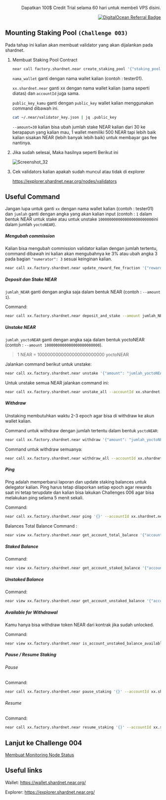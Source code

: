 <p align="right">Dapatkan 100$ Credit Trial selama 60 hari untuk membeli VPS disini.</p>
<p align="right"><a href="https://www.digitalocean.com/?refcode=825d86d58739&utm_campaign=Referral_Invite&utm_medium=Referral_Program&utm_source=badge"><img src="https://web-platforms.sfo2.cdn.digitaloceanspaces.com/WWW/Badge%201.svg" alt="DigitalOcean Referral Badge" /></a></p>

## Mounting Staking Pool `(Challenge 003)`

Pada tahap ini kalian akan membuat validator yang akan dijalankan pada shardnet.

1. Membuat Staking Pool Contract

    ```bash
    near call factory.shardnet.near create_staking_pool '{"staking_pool_id": "nama_wallet", "owner_id": "xx.shardnet.near", "stake_public_key": "public_key_kamu", "reward_fee_fraction": {"numerator": 5, "denominator": 100}, "code_hash":"DD428g9eqLL8fWUxv8QSpVFzyHi1Qd16P8ephYCTmMSZ"}' --accountId="xx.shardnet.near" --amount=30 --gas=300000000000000
    ```
    
    `nama_wallet` ganti dengan nama wallet kalian (contoh : tester01).
    
    `xx.shardnet.near` ganti xx dengan nama wallet kalian (sama seperti diatas) dan `accountId` juga sama.
    
    `public_key_kamu` ganti dengan `public_key` wallet kalian menggunakan command dibawah ini.
    
    ```bash
    cat ~/.near/validator_key.json | jq .public_key
    ```
    
    `--amount=30` kalian bisa ubah jumlah stake NEAR kalian dari 30 ke berapapun yang kalian mau, 1 wallet memiliki 500 NEAR tapi lebih baik kalian sisakan NEAR (lebih banyak lebih baik) untuk membayar gas fee nantinya.


2. Jika sudah selesai, Maka hasilnya seperti Berikut ini

    ![Screenshot_32](https://user-images.githubusercontent.com/35837931/180383828-272a660e-0a1a-4252-a5f4-880e3961e49f.png)

3. Cek validators kalian apakah sudah muncul atau tidak di explorer 
    
    https://explorer.shardnet.near.org/nodes/validators

## Useful Command

Jangan lupa untuk ganti `xx` dengan nama wallet kalian (contoh : tester01) dan `jumlah` ganti dengan angka yang akan kalian input (contoh : `1` dalam bentuk NEAR untuk stake atau untuk unstake `1000000000000000000000000`ini dalam jumlah `yoctoNEAR`).

##### Mengubah commission

Kalian bisa mengubah commission validator kalian dengan jumlah tertentu, command dibawah ini kalian akan mengubahnya ke 3% atau ubah angka 3 pada bagian `"numerator": 3` sesuai keinginan kalian.

```bash
near call xx.factory.shardnet.near update_reward_fee_fraction '{"reward_fee_fraction": {"numerator": 3, "denominator": 100}}' --accountId xx.shardnet.near --gas=300000000000000
```

##### Deposit dan Stake NEAR

`jumlah_NEAR` ganti dengan angka saja dalam bentuk NEAR (contoh : `--amount 1`).

Command:

```bash
near call xx.factory.shardnet.near deposit_and_stake --amount jumlah_NEAR --accountId xx.shardnet.near --gas=300000000000000
```

##### Unstake NEAR

`jumlah_yoctoNEAR` ganti dengan angka saja dalam bentuk yoctoNEAR (contoh : `--amount 1000000000000000000000000`).

>1 NEAR = 1000000000000000000000000 yoctoNEAR

Jalankan command berikut untuk unstake:

```bash
near call xx.factory.shardnet.near unstake '{"amount": "jumlah_yoctoNEAR"}' --accountId xx.shardnet.near --gas=300000000000000
```

Untuk unstake semua NEAR jalankan command ini:

```bash
near call xx.factory.shardnet.near unstake_all --accountId xx.shardnet.near --gas=300000000000000
```

##### Withdraw

Unstaking membutuhkan waktu 2-3 epoch agar bisa di withdraw ke akun wallet kalian. 

Command untuk withdraw dengan jumlah tertentu dalam bentuk `yoctoNEAR`:

```bash
near call xx.factory.shardnet.near withdraw '{"amount": "jumlah_yoctoNEAR"}' --accountId xx.shardnet.near --gas=300000000000000
```

Command untuk withdraw semuanya:

```bash
near call xx.factory.shardnet.near withdraw_all --accountId xx.shardnet.near --gas=300000000000000
```

##### Ping

Ping adalah memperbarui laporan dan update staking balances untuk delegator kalian. Ping harus tetap dilaporkan setiap epoch agar rewards saat ini tetap terupdate dan kalian bisa lakukan Challenges 006 agar bisa melakukan ping selama 5 menit sekali.

Command:

```bash
near call xx.factory.shardnet.near ping '{}' --accountId xx.shardnet.near --gas=300000000000000
```
Balances Total Balance Command :

```bash
near view xx.factory.shardnet.near get_account_total_balance '{"account_id": "xx.shardnet.near"}'
```

##### Staked Balance
Command:

```bash
near view xx.factory.shardnet.near get_account_staked_balance '{"account_id": "xx.shardnet.near"}'
```

##### Unstaked Balance
Command:

```bash
near view xx.factory.shardnet.near get_account_unstaked_balance '{"account_id": "xx.shardnet.near"}'
```

##### Available for Withdrawal
Kamu hanya bisa withdraw token NEAR dari kontrak jika sudah unlocked.

Command:

```bash
near view xx.factory.shardnet.near is_account_unstaked_balance_available '{"account_id": "xx.shardnet.near"}'
```

##### Pause / Resume Staking
###### Pause
Command:

```bash
near call xx.factory.shardnet.near pause_staking '{}' --accountId xx.shardnet.near
```

###### Resume
Command:

```bash
near call xx.factory.shardnet.near resume_staking '{}' --accountId xx.shardnet.near
```

## Lanjut ke Challenge 004

[Membuat Monitoring Node Status](https://github.com/yantodotid/testnet/blob/main/stakewars/task/004.md)

## Useful links

Wallet: https://wallet.shardnet.near.org/

Explorer: https://explorer.shardnet.near.org/ 
